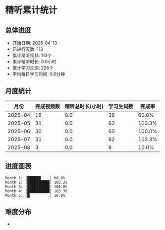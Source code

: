 # 精听累计统计

## 总体进度

- 开始日期: 2025-04-13
- 已进行天数: 113
- 累计精听视频: 113个
- 累计精听时长: 0.0小时
- 累计学习生词: 226个
- 平均每日学习时间: 0.0分钟

## 月度统计

| 月份 | 完成视频数 | 精听总时长(小时) | 学习生词数 | 完成率 |
|-----|-----------|----------------|----------|-------|
| 2025-04 | 18 | 0.0 | 36 | 60.0% |
| 2025-05 | 31 | 0.0 | 62 | 103.3% |
| 2025-06 | 30 | 0.0 | 60 | 100.0% |
| 2025-07 | 31 | 0.0 | 62 | 103.3% |
| 2025-08 | 3 | 0.0 | 6 | 10.0% |

## 进度图表

```
Month 1: [██████    ] 60.0%
Month 2: [██████████] 103.3%
Month 3: [██████████] 100.0%
Month 4: [██████████] 103.3%
Month 5: [█         ] 10.0%
```

## 难度分布

- [简单/中等/困难]: 113 (100.0%)